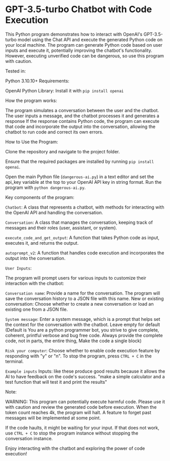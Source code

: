 # GPT-3.5-turbo Chatbot with Code Execution
This Python program demonstrates how to interact with OpenAI's GPT-3.5-turbo model using the Chat API and execute the generated Python code on your local machine. The program can generate Python code based on user inputs and execute it, potentially improving the chatbot's functionality.
However, executing unverified code can be dangerous, so use this program with caution.

Tested in:

Python 3.10.10+
Requirements:

OpenAI Python Library: Install it with `pip install openai`


How the program works:

The program simulates a conversation between the user and the chatbot.
The user inputs a message, and the chatbot processes it and generates a response
If the response contains Python code, the program can execute that code and incorporate the output into the conversation, allowing the chatbot to run code and correct its own errors.


How to Use the Program:

Clone the repository and navigate to the project folder.

Ensure that the required packages are installed by running `pip install openai`.

Open the main Python file (`dangerous-ai.py`) in a text editor and set the api_key variable at the top to your OpenAI API key in string format.
Run the program with `python dangerous-ai.py`.




Key components of the program:

`Chatbot`: A class that represents a chatbot, with methods for interacting with the OpenAI API and handling the conversation.

`Conversation`: A class that manages the conversation, keeping track of messages and their roles (user, assistant, or system).

`execute_code_and_get_output`: A function that takes Python code as input, executes it, and returns the output.

`autoprompt_v2`: A function that handles code execution and incorporates the output into the conversation.



`User Inputs`:

The program will prompt users for various inputs to customize their interaction with the chatbot:

`Conversation name`: Provide a name for the conversation. The program will save the conversation history to a JSON file with this name.
New or existing conversation: Choose whether to create a new conversation or load an existing one from a JSON file.

`System message`: Enter a system message, which is a prompt that helps set the context for the conversation with the chatbot. Leave empty for default (Default is You are a python programmer bot, you strive to give complete, coherent, printful verbose and bug free code. Always provide the complete code, not in parts, the entire thing, Make the code a single block)

`Risk your computer`: Choose whether to enable code execution feature by responding with "y" or "n".
To stop the program, press `CTRL + C` in the terminal.

`Example inputs`
Inputs: like these produce good results because it allows the AI to have feedback on the code's success.
        "make a simple calculator and a test function that will test it and print the results"



Note:

WARNING: This program can potentially execute harmful code. Please use it with caution and review the generated code before execution.
When the token count reaches 4k, the program will halt. A feature to forget past messages will be implemented at some point.

If the code haults, it might be waiting for your input. If that does not work, use `CTRL + C` to stop the program instance without stopping the conversation instance.


Enjoy interacting with the chatbot and exploring the power of code execution!

